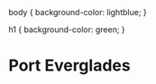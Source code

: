 
<html>  
 <body>
 body {
  background-color: lightblue;
}

h1 {
  background-color: green;
}  
<h1> Port Everglades </h1>
 
 </body> 
</html>



